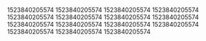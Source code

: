 1523840205574
1523840205574
1523840205574
1523840205574
1523840205574
1523840205574
1523840205574
1523840205574
1523840205574
1523840205574
1523840205574
1523840205574
1523840205574
1523840205574
1523840205574